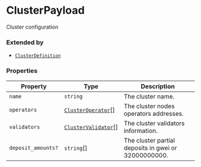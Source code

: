 # ClusterPayload

Cluster configuration

### Extended by

* [`ClusterDefinition`](clusterdefinition.md)

### Properties

| Property           | Type                                         | Description                                          |
| ------------------ | -------------------------------------------- | ---------------------------------------------------- |
| `name`             | `string`                                     | The cluster name.                                    |
| `operators`        | [`ClusterOperator`](clusteroperator.md)\[]   | The cluster nodes operators addresses.               |
| `validators`       | [`ClusterValidator`](clustervalidator.md)\[] | The cluster validators information.                  |
| `deposit_amounts?` | `string`\[]                                  | The cluster partial deposits in gwei or 32000000000. |
